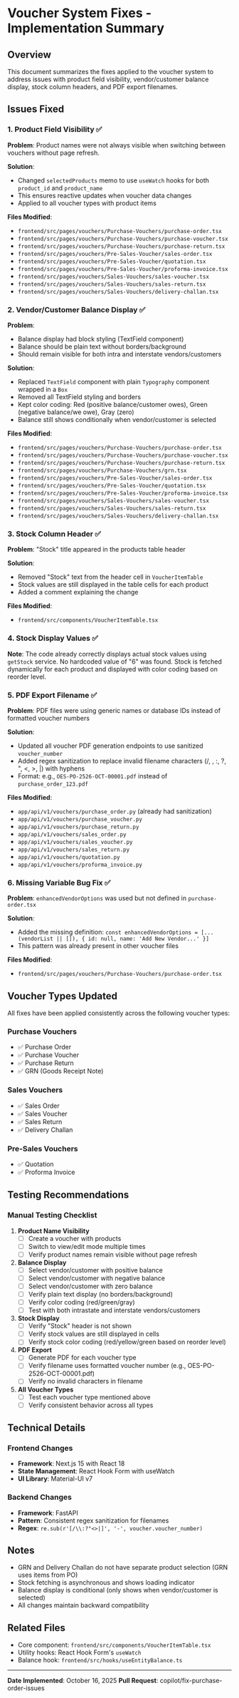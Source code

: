 # Voucher System Fixes - Implementation Summary

## Overview
This document summarizes the fixes applied to the voucher system to address issues with product field visibility, vendor/customer balance display, stock column headers, and PDF export filenames.

## Issues Fixed

### 1. Product Field Visibility ✅
**Problem**: Product names were not always visible when switching between vouchers without page refresh.

**Solution**: 
- Changed `selectedProducts` memo to use `useWatch` hooks for both `product_id` and `product_name`
- This ensures reactive updates when voucher data changes
- Applied to all voucher types with product items

**Files Modified**:
- `frontend/src/pages/vouchers/Purchase-Vouchers/purchase-order.tsx`
- `frontend/src/pages/vouchers/Purchase-Vouchers/purchase-voucher.tsx`
- `frontend/src/pages/vouchers/Purchase-Vouchers/purchase-return.tsx`
- `frontend/src/pages/vouchers/Pre-Sales-Voucher/sales-order.tsx`
- `frontend/src/pages/vouchers/Pre-Sales-Voucher/quotation.tsx`
- `frontend/src/pages/vouchers/Pre-Sales-Voucher/proforma-invoice.tsx`
- `frontend/src/pages/vouchers/Sales-Vouchers/sales-voucher.tsx`
- `frontend/src/pages/vouchers/Sales-Vouchers/sales-return.tsx`
- `frontend/src/pages/vouchers/Sales-Vouchers/delivery-challan.tsx`

### 2. Vendor/Customer Balance Display ✅
**Problem**: 
- Balance display had block styling (TextField component)
- Balance should be plain text without borders/background
- Should remain visible for both intra and interstate vendors/customers

**Solution**:
- Replaced `TextField` component with plain `Typography` component wrapped in a `Box`
- Removed all TextField styling and borders
- Kept color coding: Red (positive balance/customer owes), Green (negative balance/we owe), Gray (zero)
- Balance still shows conditionally when vendor/customer is selected

**Files Modified**:
- `frontend/src/pages/vouchers/Purchase-Vouchers/purchase-order.tsx`
- `frontend/src/pages/vouchers/Purchase-Vouchers/purchase-voucher.tsx`
- `frontend/src/pages/vouchers/Purchase-Vouchers/purchase-return.tsx`
- `frontend/src/pages/vouchers/Purchase-Vouchers/grn.tsx`
- `frontend/src/pages/vouchers/Pre-Sales-Voucher/sales-order.tsx`
- `frontend/src/pages/vouchers/Pre-Sales-Voucher/quotation.tsx`
- `frontend/src/pages/vouchers/Pre-Sales-Voucher/proforma-invoice.tsx`
- `frontend/src/pages/vouchers/Sales-Vouchers/sales-voucher.tsx`
- `frontend/src/pages/vouchers/Sales-Vouchers/sales-return.tsx`
- `frontend/src/pages/vouchers/Sales-Vouchers/delivery-challan.tsx`

### 3. Stock Column Header ✅
**Problem**: "Stock" title appeared in the products table header

**Solution**:
- Removed "Stock" text from the header cell in `VoucherItemTable`
- Stock values are still displayed in the table cells for each product
- Added a comment explaining the change

**Files Modified**:
- `frontend/src/components/VoucherItemTable.tsx`

### 4. Stock Display Values ✅
**Note**: The code already correctly displays actual stock values using `getStock` service. No hardcoded value of "6" was found. Stock is fetched dynamically for each product and displayed with color coding based on reorder level.

### 5. PDF Export Filename ✅
**Problem**: PDF files were using generic names or database IDs instead of formatted voucher numbers

**Solution**:
- Updated all voucher PDF generation endpoints to use sanitized `voucher_number`
- Added regex sanitization to replace invalid filename characters (/, \, :, ?, ", <, >, |) with hyphens
- Format: e.g., `OES-PO-2526-OCT-00001.pdf` instead of `purchase_order_123.pdf`

**Files Modified**:
- `app/api/v1/vouchers/purchase_order.py` (already had sanitization)
- `app/api/v1/vouchers/purchase_voucher.py`
- `app/api/v1/vouchers/purchase_return.py`
- `app/api/v1/vouchers/sales_order.py`
- `app/api/v1/vouchers/sales_voucher.py`
- `app/api/v1/vouchers/sales_return.py`
- `app/api/v1/vouchers/quotation.py`
- `app/api/v1/vouchers/proforma_invoice.py`

### 6. Missing Variable Bug Fix ✅
**Problem**: `enhancedVendorOptions` was used but not defined in `purchase-order.tsx`

**Solution**:
- Added the missing definition: `const enhancedVendorOptions = [...(vendorList || []), { id: null, name: 'Add New Vendor...' }]`
- This pattern was already present in other voucher files

**Files Modified**:
- `frontend/src/pages/vouchers/Purchase-Vouchers/purchase-order.tsx`

## Voucher Types Updated

All fixes have been applied consistently across the following voucher types:

### Purchase Vouchers
- ✅ Purchase Order
- ✅ Purchase Voucher  
- ✅ Purchase Return
- ✅ GRN (Goods Receipt Note)

### Sales Vouchers
- ✅ Sales Order
- ✅ Sales Voucher
- ✅ Sales Return
- ✅ Delivery Challan

### Pre-Sales Vouchers
- ✅ Quotation
- ✅ Proforma Invoice

## Testing Recommendations

### Manual Testing Checklist
1. **Product Name Visibility**
   - [ ] Create a voucher with products
   - [ ] Switch to view/edit mode multiple times
   - [ ] Verify product names remain visible without page refresh

2. **Balance Display**
   - [ ] Select vendor/customer with positive balance
   - [ ] Select vendor/customer with negative balance
   - [ ] Select vendor/customer with zero balance
   - [ ] Verify plain text display (no borders/background)
   - [ ] Verify color coding (red/green/gray)
   - [ ] Test with both intrastate and interstate vendors/customers

3. **Stock Display**
   - [ ] Verify "Stock" header is not shown
   - [ ] Verify stock values are still displayed in cells
   - [ ] Verify stock color coding (red/yellow/green based on reorder level)

4. **PDF Export**
   - [ ] Generate PDF for each voucher type
   - [ ] Verify filename uses formatted voucher number (e.g., OES-PO-2526-OCT-00001.pdf)
   - [ ] Verify no invalid characters in filename

5. **All Voucher Types**
   - [ ] Test each voucher type mentioned above
   - [ ] Verify consistent behavior across all types

## Technical Details

### Frontend Changes
- **Framework**: Next.js 15 with React 18
- **State Management**: React Hook Form with useWatch
- **UI Library**: Material-UI v7

### Backend Changes
- **Framework**: FastAPI
- **Pattern**: Consistent regex sanitization for filenames
- **Regex**: `re.sub(r'[/\\:?"<>|]', '-', voucher.voucher_number)`

## Notes
- GRN and Delivery Challan do not have separate product selection (GRN uses items from PO)
- Stock fetching is asynchronous and shows loading indicator
- Balance display is conditional (only shows when vendor/customer is selected)
- All changes maintain backward compatibility

## Related Files
- Core component: `frontend/src/components/VoucherItemTable.tsx`
- Utility hooks: React Hook Form's `useWatch`
- Balance hook: `frontend/src/hooks/useEntityBalance.ts`

---

**Date Implemented**: October 16, 2025
**Pull Request**: copilot/fix-purchase-order-issues
